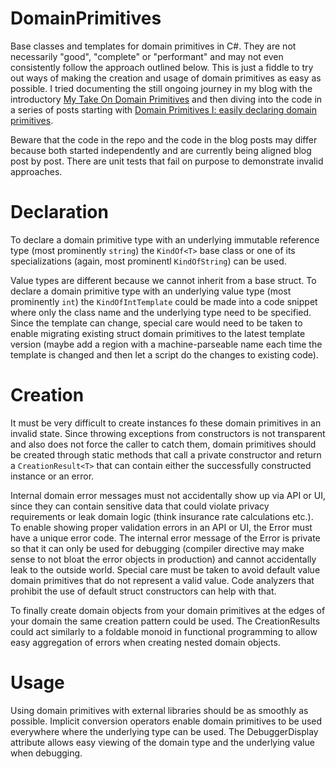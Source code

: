 # DomainPrimitives
Base classes and templates for domain primitives in C#. They are not necessarily "good", "complete" or "performant" and may not even consistently follow the approach outlined below. This is just a fiddle to try out ways of making the creation and usage of domain primitives as easy as possible.
I tried documenting the still ongoing journey in my blog with the introductory [My Take On Domain Primitives](https://svenhuebner-it.com/domain-primitives-i-easily-declaring-domain-primitives) and then diving into the code in a series of posts starting with [Domain Primitives I: easily declaring domain primitives](https://svenhuebner-it.com/domain-primitives-i-easily-declaring-domain-primitives).

Beware that the code in the repo and the code in the blog posts may differ because both started independently and are currently being aligned blog post by post.
There are unit tests that fail on purpose to demonstrate invalid approaches.

# Declaration
To declare a domain primitive type with an underlying immutable reference type (most prominently `string`) the `KindOf<T>` base class or one of its specializations (again, most prominentl `KindOfString`) can be used.

Value types are different because we cannot inherit from a base struct. To declare a domain primitive type with an underlying value type (most prominently `int`) the `KindOfIntTemplate` could be made into a code snippet where only the class name and the underlying type need to be specified. Since the template can change, special care would need to be taken to enable migrating existing struct domain primitives to the latest template version (maybe add a region with a machine-parseable name each time the template is changed and then let a script do the changes to existing code).

# Creation
It must be very difficult to create instances fo these domain primitives in an invalid state. Since throwing exceptions from constructors is not transparent and also does not force the caller to catch them, domain primitives should be created through static methods that call a private constructor and return a `CreationResult<T>` that can contain either the successfully constructed instance or an error.

Internal domain error messages must not accidentally show up via API or UI, since they can contain sensitive data that could violate privacy requirements or leak domain logic (think insurance rate calculations etc.). To enable showing proper validation errors in an API or UI, the Error must have a unique error code. The internal error message of the Error is private so that it can only be used for debugging (compiler directive may make sense to not bloat the error objects in production) and cannot accidentally leak to the outside world. Special care must be taken to avoid default value domain primitives that do not represent a valid value. Code analyzers that prohibit the use of default struct constructors can help with that.

To finally create domain objects from your domain primitives at the edges of your domain the same creation pattern could be used. The CreationResults could act similarly to a foldable monoid in functional programming to allow easy aggregation of errors when creating nested domain objects.

# Usage
Using domain primitives with external libraries should be as smoothly as possible. Implicit conversion operators enable domain primitives to be used everywhere where the underlying type can be used. The DebuggerDisplay attribute allows easy viewing of the domain type and the underlying value when debugging.
